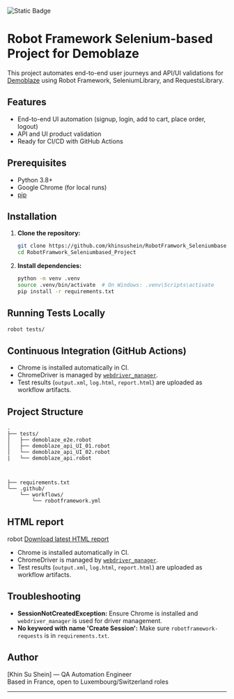 ![Static Badge](https://img.shields.io/badge/Robot%20Framwork%20--7.3.2)

# Robot Framework Selenium-based Project for Demoblaze

This project automates end-to-end user journeys and API/UI validations for [Demoblaze](https://www.demoblaze.com/) using Robot Framework, SeleniumLibrary, and RequestsLibrary.

## Features

- End-to-end UI automation (signup, login, add to cart, place order, logout)
- API and UI product validation
- Ready for CI/CD with GitHub Actions

## Prerequisites

- Python 3.8+
- Google Chrome (for local runs)
- [pip](https://pip.pypa.io/en/stable/)

## Installation

1. **Clone the repository:**
   ```sh
   git clone https://github.com/khinsushein/RobotFramwork_Seleniumbased_Project.git
   cd RobotFramwork_Seleniumbased_Project
   ```

2. **Install dependencies:**
   ```sh
   python -m venv .venv
   source .venv/bin/activate  # On Windows: .venv\Scripts\activate
   pip install -r requirements.txt
   ```

## Running Tests Locally

```sh
robot tests/
```

## Continuous Integration (GitHub Actions)

- Chrome is installed automatically in CI.
- ChromeDriver is managed by [`webdriver_manager`](https://github.com/SergeyPirogov/webdriver_manager).
- Test results (`output.xml`, `log.html`, `report.html`) are uploaded as workflow artifacts.

## Project Structure

```
.
├── tests/
│   ├── demoblaze_e2e.robot
│   ├── demoblaze_api_UI_01.robot
│   └── demoblaze_api_UI_02.robot
|   └── demoblaze_api.robot
    


├── requirements.txt
└── .github/
    └── workflows/
        └── robotframework.yml
```

## HTML report
robot  [Download latest HTML report](https://github.com/khinsushein/RobotFramwork_Seleniumbased_Project/actions/runs/)
-  Chrome is installed automatically in CI.
- ChromeDriver is managed by [`webdriver_manager`](https://github.com/SergeyPirogov/webdriver_manager).
- Test results (`output.xml`, `log.html`, `report.html`) are uploaded as workflow artifacts.


## Troubleshooting

- **SessionNotCreatedException:** Ensure Chrome is installed and `webdriver_manager` is used for driver management.
- **No keyword with name 'Create Session':** Make sure `robotframework-requests` is in `requirements.txt`.

## Author
[Khin Su Shein] — QA Automation Engineer  
Based in France, open to Luxembourg/Switzerland roles





---

